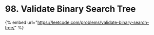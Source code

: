 # 98. Validate Binary Search Tree



{% embed url="https://leetcode.com/problems/validate-binary-search-tree/" %}





